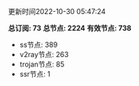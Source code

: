 更新时间2022-10-30 05:47:24

**总订阅: 73**
**总节点: 2224**
**有效节点: 738**
- ss节点: 389
- v2ray节点: 263
- trojan节点: 85
- ssr节点: 1
